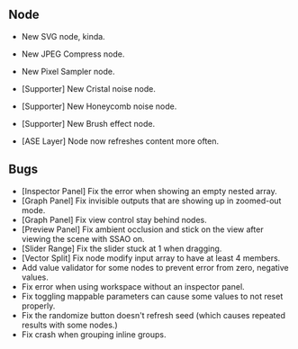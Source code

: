 ## Node
- New SVG node, kinda.
- New JPEG Compress node.
- New Pixel Sampler node.
- [Supporter] New Cristal noise node.
- [Supporter] New Honeycomb noise node.
- [Supporter] New Brush effect node.

- [ASE Layer] Node now refreshes content more often.

## Bugs
- [Inspector Panel] Fix the error when showing an empty nested array.
- [Graph Panel] Fix invisible outputs that are showing up in zoomed-out mode.
- [Graph Panel] Fix view control stay behind nodes.
- [Preview Panel] Fix ambient occlusion and stick on the view after viewing the scene with SSAO on.
- [Slider Range] Fix the slider stuck at 1 when dragging.
- [Vector Split] Fix node modify input array to have at least 4 members. 
- Add value validator for some nodes to prevent error from zero, negative values.
- Fix error when using workspace without an inspector panel.
- Fix toggling mappable parameters can cause some values to not reset properly.
- Fix the randomize button doesn't refresh seed (which causes repeated results with some nodes.)
- Fix crash when grouping inline groups.